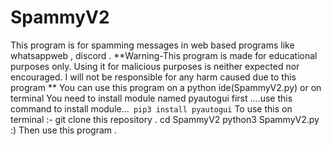 # SpammyV2
This program is for spamming messages in web based programs like whatsappweb , discord .  **Warning-This program is made for educational purposes only. Using it for malicious purposes is neither expected nor encouraged. I will not be responsible for any harm caused due to this program **
You can use this program on a python ide(SpammyV2.py) or on terminal 
You need to install module named pyautogui first ....use this command to install module...``` pip3 install pyautogui```
To use this on terminal :-
git clone this repository .
cd SpammyV2
python3 SpammyV2.py
:) Then use this program .
